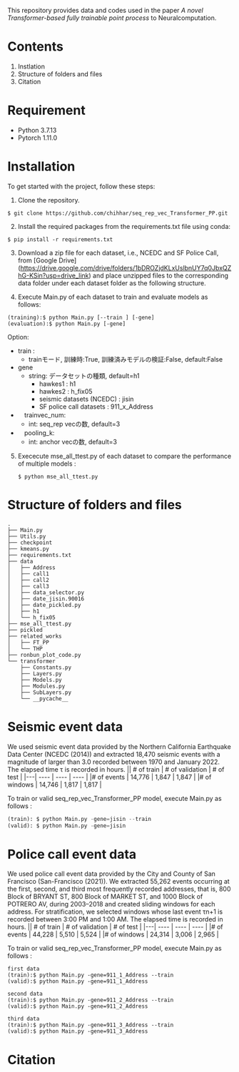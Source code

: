 This repository provides data and codes used in the paper <em>A novel Transformer-based fully trainable point process</em> to Neuralcomputation.
# Contents
1. Instlation
2. Structure of folders and files
3. Citation
# Requirement
+ Python 3.7.13
+ Pytorch 1.11.0
# Installation
To get started with the project, follow these steps:
1. Clone the repository.
```
$ git clone https://github.com/chihhar/seq_rep_vec_Transformer_PP.git
```

2.  Install the required packages from the requirements.txt file using conda:
```
$ pip install -r requirements.txt
```
3. Download a zip file for each dataset, i.e., NCEDC and SF Police Call, from [Google Drive]   (https://drive.google.com/drive/folders/1bDROZjdKLxUslbnUY7q0JbxQZhG-KSin?usp=drive_link) and place unzipped files to the corresponding data folder under each dataset folder as the following structure.

4. Execute Main.py of each dataset to train and evaluate models as follows:
```
(training):$ python Main.py [--train ] [-gene]
(evaluation):$ python Main.py [-gene]
```
Option:
- train :
  - trainモード, 訓練時:True, 訓練済みモデルの検証:False, default:False
- gene
    - string: データセットの種類, default=h1
      - hawkes1 : h1
      - hawkes2 : h_fix05
      - seismic datasets (NCEDC) : jisin
      - SF police call datasets : 911_x_Address 
- 　trainvec_num:
  - int: seq_rep vecの数, default=3
- 　pooling_k:
  - int: anchor vecの数, default=3

5. Exececute mse_all_ttest.py of each dataset to compare the performance of multiple models :
    ```
    $ python mse_all_ttest.py
    ```
# Structure of folders and files
```
.
├── Main.py
├── Utils.py
├── checkpoint
├── kmeans.py
├── requirements.txt
├── data
│   ├── Address
│   ├── call1
│   ├── call2
│   ├── call3
│   ├── data_selector.py
│   ├── date_jisin.90016
│   ├── date_pickled.py
│   ├── h1
│   └── h_fix05
├── mse_all_ttest.py
├── pickled
├── related_works
│   ├── FT_PP
│   └── THP
├── ronbun_plot_code.py
└── transformer
    ├── Constants.py
    ├── Layers.py
    ├── Models.py
    ├── Modules.py
    ├── SubLayers.py
    └── __pycache__
```
# Seismic event data
We used seismic event data provided by the Northern California Earthquake Data Center (NCEDC (2014)) and extracted 18,470 seismic events with a magnitude of larger than 3.0 recorded between 1970 and January 2022. The elapsed time τ is recorded in hours.
|| # of train | # of validation | # of test |
|---| ---- | ---- | ---- |
|# of events | 14,776   | 1,847         |  1,847  |
|# of windows | 14,746   | 1,817         |  1,817  |

To train or valid seq_rep_vec_Transformer_PP model, execute Main.py as follows :
```python
(train): $ python Main.py -gene=jisin --train
(valid): $ python Main.py -gene=jisin
```

# Police call event data
We used police call event data provided by the City and County of
San Francisco (San-Francisco (2021)). We extracted 55,262 events occurring at the first, second, and third most frequently recorded addresses, that is, 800 Block of BRYANT ST, 800 Block of MARKET ST, and 1000 Block of POTRERO AV, during 2003–2018 and created sliding windows for each address. For stratification, we selected windows whose last event τn+1 is recorded between 3:00 PM and 1:00 AM. The elapsed time is recorded in hours.
|| # of train | # of validation | # of test |
|---| ---- | ---- | ---- |
|# of events | 44,228 | 5,510 | 5,524  |
|# of windows |  24,314 | 3,006 | 2,965 |

To train or valid seq_rep_vec_Transformer_PP model, execute Main.py as follows :
```
first data
(train):$ python Main.py -gene=911_1_Address --train
(valid):$ python Main.py -gene=911_1_Address

second data
(train):$ python Main.py -gene=911_2_Address --train
(valid):$ python Main.py -gene=911_2_Address

third data
(train):$ python Main.py -gene=911_3_Address --train
(valid):$ python Main.py -gene=911_3_Address
```



# Citation
